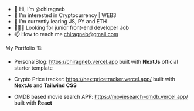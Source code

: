 - 👋 Hi, I’m @chiragneb
- 👀 I’m interested in Cryptocurrency | WEB3
- 🌱 I’m currently learing JS, PY and ETH
- 👨🏾‍💻 Looking for junior front-end developer Job 
- 📫 How to reach me chiragneb@gmail.com   



My Portfolio 🏗️   

- PersonalBlog: https://chiragneb.vercel.app built with **NextJs** official starter template

- Crypto Price tracker: https://nextpricetracker.vercel.app/ built with **NextJs** and **Tailwind CSS**

- OMDB based movie search APP: https://moviesearch-omdb.vercel.app/ built with **React**



<!---
chiragneb/chiragneb is a ✨ special ✨ repository because its `README.md` (this file) appears on your GitHub profile.
You can click the Preview link to take a look at your changes.
--->
